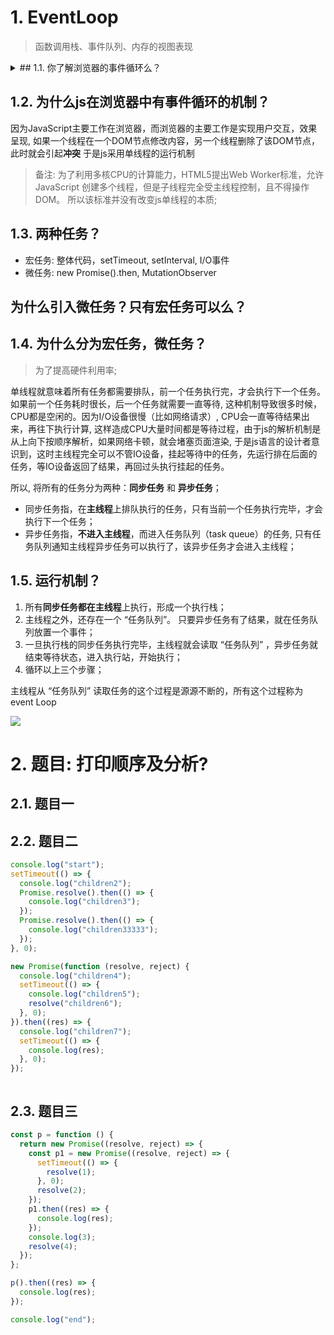 # 1. EventLoop

> 函数调用栈、事件队列、内存的视图表现

<img src="https://developer.mozilla.org/en-US/docs/Web/JavaScript/EventLoop/the_javascript_runtime_environment_example.svg" alt="">


<details>
<summary>## 1.1. 你了解浏览器的事件循环么？</summary>
任务分为宏任务，微任务

</details>







## 1.2. 为什么js在浏览器中有事件循环的机制？

因为JavaScript主要工作在浏览器，而浏览器的主要工作是实现用户交互，效果呈现, 如果一个线程在一个DOM节点修改内容，另一个线程删除了该DOM节点，此时就会引起**冲突**
于是js采用单线程的运行机制

> 备注: 为了利用多核CPU的计算能力，HTML5提出Web Worker标准，允许JavaScript 创建多个线程，但是子线程完全受主线程控制，且不得操作DOM。
所以该标准并没有改变js单线程的本质;



## 1.3. 两种任务？

- 宏任务: 整体代码，setTimeout, setInterval, I/O事件
- 微任务: new Promise().then, MutationObserver

## 为什么引入微任务？只有宏任务可以么？

## 1.4. 为什么分为宏任务，微任务？

> 为了提高硬件利用率;

单线程就意味着所有任务都需要排队，前一个任务执行完，才会执行下一个任务。如果前一个任务耗时很长，后一个任务就需要一直等待, 这种机制导致很多时候，CPU都是空闲的。因为I/O设备很慢（比如网络请求）, CPU会一直等待结果出来，再往下执行计算, 这样造成CPU大量时间都是等待过程，由于js的解析机制是从上向下按顺序解析，如果网络卡顿，就会堵塞页面渲染, 于是js语言的设计者意识到，这时主线程完全可以不管IO设备，挂起等待中的任务，先运行排在后面的任务，等IO设备返回了结果，再回过头执行挂起的任务。

所以, 将所有的任务分为两种：**同步任务** 和 **异步任务**；

- 同步任务指，在**主线程**上排队执行的任务，只有当前一个任务执行完毕，才会执行下一个任务；
- 异步任务指，**不进入主线程**，而进入任务队列（task queue）的任务, 只有任务队列通知主线程异步任务可以执行了，该异步任务才会进入主线程；



## 1.5. 运行机制？

1. 所有**同步任务都在主线程**上执行，形成一个执行栈；
2. 主线程之外，还存在一个 “任务队列”。 只要异步任务有了结果，就在任务队列放置一个事件；
3. 一旦执行栈的同步任务执行完毕，主线程就会读取 “任务队列” ，异步任务就结束等待状态，进入执行站，开始执行；
4. 循环以上三个步骤；


主线程从 “任务队列” 读取任务的这个过程是源源不断的，所有这个过程称为event Loop


<img src="http://www.ruanyifeng.com/blogimg/asset/2014/bg2014100802.png">



# 2. 题目: 打印顺序及分析?

##  2.1. 题目一


## 2.2. 题目二

```js
console.log("start");
setTimeout(() => {
  console.log("children2");
  Promise.resolve().then(() => {
    console.log("children3");
  });
  Promise.resolve().then(() => {
    console.log("children33333");
  });
}, 0);

new Promise(function (resolve, reject) {
  console.log("children4");
  setTimeout(() => {
    console.log("children5");
    resolve("children6");
  }, 0);
}).then((res) => {
  console.log("children7");
  setTimeout(() => {
    console.log(res);
  }, 0);
});



```



## 2.3. 题目三


```js
const p = function () {
  return new Promise((resolve, reject) => {
    const p1 = new Promise((resolve, reject) => {
      setTimeout(() => {
        resolve(1);
      }, 0);
      resolve(2);
    });
    p1.then((res) => {
      console.log(res);
    });
    console.log(3);
    resolve(4);
  });
};

p().then((res) => {
  console.log(res);
});

console.log("end");
```
